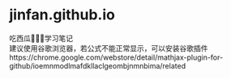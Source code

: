 # jinfan.github.io
吃西瓜🍉🍉🍉学习笔记  
建议使用谷歌浏览器，若公式不能正常显示，可以安装谷歌插件https://chrome.google.com/webstore/detail/mathjax-plugin-for-github/ioemnmodlmafdkllaclgeombjnmnbima/related

